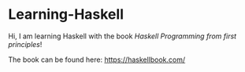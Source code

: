 # Learning-Haskell
Hi, I am learning Haskell with the book _Haskell Programming from first principles_!

The book can be found here: https://haskellbook.com/

